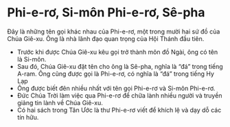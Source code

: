 # Phi-e-rơ, Si-môn Phi-e-rơ, Sê-pha

Đây là những tên gọi khác nhau của Phi-e-rơ, một trong mười hai sứ đồ của Chúa Giê-xu. Ông là nhà lãnh đạo quan trọng của Hội Thánh đầu tiên. 
- Trước khi được Chúa Giê-xu kêu gọi trở thành môn đồ Ngài, ông có tên là Si-môn. 
- Sau đó, Chúa Giê-xu đặt tên cho ông là Sê-pha, nghĩa là “đá” trong tiếng A-ram. Ông cũng được gọi là Phi-e-rơ, có nghĩa là “đá” trong tiếng Hy Lạp
- Ông được biết đên nhiều nhất với tên gọi Phi-e-rơ và Si-môn Phi-e-rơ. 
- Đức Chúa Trời làm việc qua Phi-e-rơ để chữa lành nhiều người và truyền giảng tin lành về Chúa Giê-xu. 
- Có hai sách trong Tân Ước là thư Phi-e-rơ viết để khích lệ và dạy dỗ các tín hữu.

